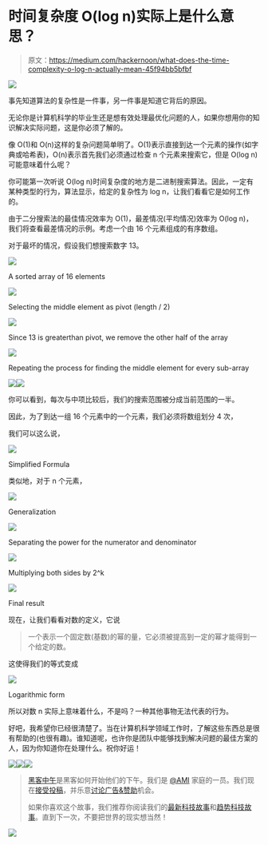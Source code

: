 # 时间复杂度 O(log n)实际上是什么意思？

> 原文：<https://medium.com/hackernoon/what-does-the-time-complexity-o-log-n-actually-mean-45f94bb5bfbf>

![](img/f31590e0b507976aad67225432dc0761.png)

事先知道算法的复杂性是一件事，另一件事是知道它背后的原因。

无论你是计算机科学的毕业生还是想有效处理最优化问题的人，如果你想用你的知识解决实际问题，这是你必须了解的。

像 O(1)和 O(n)这样的复杂问题简单明了。O(1)表示直接到达一个元素的操作(如字典或哈希表)，O(n)表示首先我们必须通过检查 n 个元素来搜索它，但是 O(log n)可能意味着什么呢？

你可能第一次听说 O(log n)时间复杂度的地方是二进制搜索算法。因此，一定有某种类型的行为，算法显示，给定的复杂性为 log n，让我们看看它是如何工作的。

由于二分搜索法的最佳情况效率为 O(1)，最差情况(平均情况)效率为 O(log n)，我们将查看最差情况的示例。考虑一个由 16 个元素组成的有序数组。

对于最坏的情况，假设我们想搜索数字 13。

![](img/d4d403691bf3c9a002a409c224b52586.png)

A sorted array of 16 elements

![](img/1340de3e65a834c65ba3564ded7b4b49.png)

Selecting the middle element as pivot (length / 2)

![](img/67bf749fb90ebd527b237ac2eb10f84e.png)

Since 13 is greaterthan pivot, we remove the other half of the array

![](img/4acfae0577e04e06178c6afaa9d7fe75.png)

Repeating the process for finding the middle element for every sub-array

![](img/a71c910cd379fb29041b6ddbdfd4ef98.png)![](img/51e3b0828954ab9076592d00c5cbed88.png)

你可以看到，每次与中项比较后，我们的搜索范围被分成当前范围的一半。

因此，为了到达一组 16 个元素中的一个元素，我们必须将数组划分 4 次，

我们可以这么说，

![](img/2ce3dfdacc23dfbc1fedd89ebe823155.png)

Simplified Formula

类似地，对于 n 个元素，

![](img/405080afbbc2030082ff1100bf8fa6b7.png)

Generalization

![](img/22741f0ef53195c9416257095d995c82.png)

Separating the power for the numerator and denominator

![](img/67c058feecdeddcba6e1d165e21dc707.png)

Multiplying both sides by 2^k

![](img/939d777bb4e26152aed9a04b4f24b4d6.png)

Final result

现在，让我们看看对数的定义，它说

> 一个表示一个固定数(基数)的幂的量，它必须被提高到一定的幂才能得到一个给定的数。

这使得我们的等式变成

![](img/3f203a458e053ba4606616d4aa5f0e97.png)

Logarithmic form

所以对数 n 实际上意味着什么，不是吗？一种其他事物无法代表的行为。

好吧，我希望你已经很清楚了。当在计算机科学领域工作时，了解这些东西总是很有帮助的(也很有趣)。谁知道呢，也许你是团队中能够找到解决问题的最佳方案的人，因为你知道你在处理什么。祝你好运！

[![](img/50ef4044ecd4e250b5d50f368b775d38.png)](http://bit.ly/HackernoonFB)[![](img/979d9a46439d5aebbdcdca574e21dc81.png)](https://goo.gl/k7XYbx)[![](img/2930ba6bd2c12218fdbbf7e02c8746ff.png)](https://goo.gl/4ofytp)

> [黑客中午](http://bit.ly/Hackernoon)是黑客如何开始他们的下午。我们是 [@AMI](http://bit.ly/atAMIatAMI) 家庭的一员。我们现在[接受投稿](http://bit.ly/hackernoonsubmission)，并乐意[讨论广告&赞助](mailto:partners@amipublications.com)机会。
> 
> 如果你喜欢这个故事，我们推荐你阅读我们的[最新科技故事](http://bit.ly/hackernoonlatestt)和[趋势科技故事](https://hackernoon.com/trending)。直到下一次，不要把世界的现实想当然！

![](img/be0ca55ba73a573dce11effb2ee80d56.png)